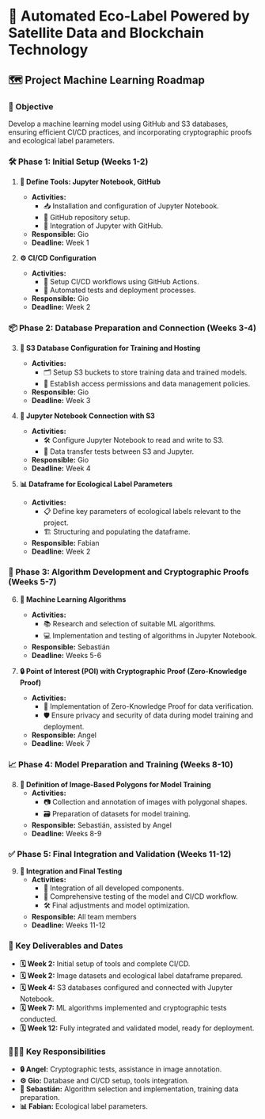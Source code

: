 # 🌱 Automated Eco-Label Powered by Satellite Data and Blockchain Technology

## 🗺️ Project Machine Learning Roadmap

### 🎯 Objective
Develop a machine learning model using GitHub and S3 databases, ensuring efficient CI/CD practices, and incorporating cryptographic proofs and ecological label parameters.

### 🛠️ Phase 1: Initial Setup (Weeks 1-2)

1. **🔧 Define Tools: Jupyter Notebook, GitHub**
   - **Activities:**
     - 📥 Installation and configuration of Jupyter Notebook.
     - 🔧 GitHub repository setup.
     - 🔗 Integration of Jupyter with GitHub.
   - **Responsible:** Gio
   - **Deadline:** Week 1

2. **⚙️ CI/CD Configuration**
   - **Activities:**
     - 🔄 Setup CI/CD workflows using GitHub Actions.
     - 🧪 Automated tests and deployment processes.
   - **Responsible:** Gio
   - **Deadline:** Week 2

### 📦 Phase 2: Database Preparation and Connection (Weeks 3-4)

3. **💾 S3 Database Configuration for Training and Hosting**
   - **Activities:**
     - 🗂️ Setup S3 buckets to store training data and trained models.
     - 🔐 Establish access permissions and data management policies.
   - **Responsible:** Gio
   - **Deadline:** Week 3

4. **🔌 Jupyter Notebook Connection with S3**
   - **Activities:**
     - 🛠️ Configure Jupyter Notebook to read and write to S3.
     - 🧪 Data transfer tests between S3 and Jupyter.
   - **Responsible:** Gio
   - **Deadline:** Week 4

5. **📊 Dataframe for Ecological Label Parameters**
   - **Activities:**
     - 📋 Define key parameters of ecological labels relevant to the project.
     - 🏗️ Structuring and populating the dataframe.
   - **Responsible:** Fabian
   - **Deadline:** Week 2

### 🧩 Phase 3: Algorithm Development and Cryptographic Proofs (Weeks 5-7)

6. **🧠 Machine Learning Algorithms**
   - **Activities:**
     - 📚 Research and selection of suitable ML algorithms.
     - 💻 Implementation and testing of algorithms in Jupyter Notebook.
   - **Responsible:** Sebastián
   - **Deadline:** Weeks 5-6

7. **🔒 Point of Interest (POI) with Cryptographic Proof (Zero-Knowledge Proof)**
   - **Activities:**
     - 🔑 Implementation of Zero-Knowledge Proof for data verification.
     - 🛡️ Ensure privacy and security of data during model training and deployment.
   - **Responsible:** Angel
   - **Deadline:** Week 7

### 📈 Phase 4: Model Preparation and Training (Weeks 8-10)

8. **📐 Definition of Image-Based Polygons for Model Training**
   - **Activities:**
     - 📷 Collection and annotation of images with polygonal shapes.
     - 🗃️ Preparation of datasets for model training.
   - **Responsible:** Sebastián, assisted by Angel
   - **Deadline:** Weeks 8-9

### ✅ Phase 5: Final Integration and Validation (Weeks 11-12)

9. **🧪 Integration and Final Testing**
   - **Activities:**
     - 🔗 Integration of all developed components.
     - 🧪 Comprehensive testing of the model and CI/CD workflow.
     - 🛠️ Final adjustments and model optimization.
   - **Responsible:** All team members
   - **Deadline:** Weeks 11-12

### 📅 Key Deliverables and Dates
- **🗓️ Week 2:** Initial setup of tools and complete CI/CD.
- **🗓️ Week 2:** Image datasets and ecological label dataframe prepared.
- **🗓️ Week 4:** S3 databases configured and connected with Jupyter Notebook.
- **🗓️ Week 7:** ML algorithms implemented and cryptographic tests conducted.
- **🗓️ Week 12:** Fully integrated and validated model, ready for deployment.

### 🧑‍🤝‍🧑 Key Responsibilities
- **🔒 Angel:** Cryptographic tests, assistance in image annotation.
- **⚙️ Gio:** Database and CI/CD setup, tools integration.
- **🧠 Sebastián:** Algorithm selection and implementation, training data preparation.
- **📊 Fabian:** Ecological label parameters.
